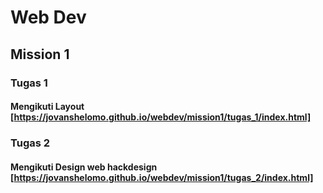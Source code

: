 # Web Dev

## Mission 1
### Tugas 1
#### Mengikuti Layout [https://jovanshelomo.github.io/webdev/mission1/tugas_1/index.html]

### Tugas 2
#### Mengikuti Design web hackdesign [https://jovanshelomo.github.io/webdev/mission1/tugas_2/index.html]
